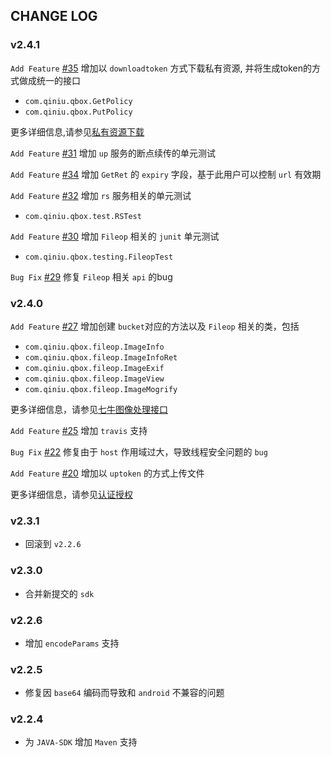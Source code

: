 ## CHANGE LOG

### v2.4.1

`Add Feature` [#35](https://github.com/qiniu/java-sdk/pull/35) 增加以 `downloadtoken` 方式下载私有资源, 并将生成token的方式做成统一的接口

- `com.qiniu.qbox.GetPolicy`
- `com.qiniu.qbox.PutPolicy`

更多详细信息,请参见[私有资源下载](http://docs.qiniutek.com/v3/api/io/#private-download)

`Add Feature` [#31](https://github.com/qiniu/java-sdk/pull/31) 增加 `up` 服务的断点续传的单元测试 


`Add Feature` [#34](https://github.com/qiniu/java-sdk/pull/34) 增加 `GetRet` 的 `expiry` 字段，基于此用户可以控制 `url` 有效期


`Add Feature` [#32](https://github.com/qiniu/java-sdk/pull/32) 增加 `rs` 服务相关的单元测试

- `com.qiniu.qbox.test.RSTest`



`Add Feature` [#30](https://github.com/qiniu/java-sdk/pull/34) 增加 `Fileop` 相关的 `junit` 单元测试

- `com.qiniu.qbox.testing.FileopTest`

`Bug Fix` [#29](https://github.com/qiniu/java-sdk/pull/29) 修复 `Fileop` 相关 `api` 的bug


### v2.4.0

 `Add Feature` [#27](https://github.com/qiniu/java-sdk/pull/27) 增加创建 `bucket`对应的方法以及 `Fileop` 相关的类，包括

- `com.qiniu.qbox.fileop.ImageInfo` 
- `com.qiniu.qbox.fileop.ImageInfoRet` 
- `com.qiniu.qbox.fileop.ImageExif`
- `com.qiniu.qbox.fileop.ImageView`
- `com.qiniu.qbox.fileop.ImageMogrify`

更多详细信息，请参见[七牛图像处理接口](http://docs.qiniutek.com/v3/api/foimg/)

`Add Feature` [#25](https://github.com/qiniu/java-sdk/pull/25) 增加 `travis` 支持

`Bug Fix` [#22](https://github.com/qiniu/java-sdk/pull/22) 修复由于 `host` 作用域过大，导致线程安全问题的 `bug`

`Add Feature` [#20](https://github.com/qiniu/java-sdk/pull/34) 增加以 `uptoken` 的方式上传文件

更多详细信息，请参见[认证授权](http://docs.qiniutek.com/v3/api/auth/)

### v2.3.1

- 回滚到 `v2.2.6`

### v2.3.0

- 合并新提交的 `sdk`

### v2.2.6

- 增加 `encodeParams` 支持

### v2.2.5

- 修复因 `base64` 编码而导致和 `android` 不兼容的问题

### v2.2.4

- 为 `JAVA-SDK` 增加 `Maven` 支持
